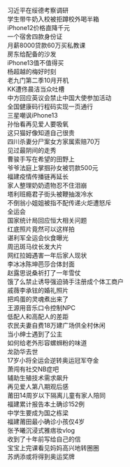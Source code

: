 习近平在绥德考察调研  
学生带牛奶入校被拒蹲校外喝半箱  
iPhone12价格直降千元  
一个宿舍四款身份证  
月薪8000贷款60万买私教课  
房东给配备的沙发  
iPhone13值不值得买  
杨超越的梅好时刻  
老九门第二季10月开机  
KK遭佟晨洁当众吐槽  
中方回应英议会禁止中国大使参加活动  
全国健康码行程码实现一页通行  
三星嘲讽iPhone13  
孙怡看再见爱人要吸氧  
这只猫好像知道自己很贵  
四川杀妻分尸案女方家属索赔70万  
见过最阴间的走秀  
曹骏手写在希望的田野上  
爷爷法庭上掌掴孙女被罚款500元  
福建疫情传播链再延长  
家人整理奶奶遗物忍不住泪崩  
塔利班瘾君子街头被鞭抽泼冷水  
不倒翁小姐姐被指不配传递火炬遭怒斥  
全运会  
国家统计局回应恒大相关问题  
红底照片竟然可以这样拍  
谌利军全运会伙食曝光  
周迅斑马纹长发大片  
网红拉姆遇害一年后家人现状  
李冰冰陈坤芭莎合体封面  
赵露思说桑祈打了一年雪仗  
饿了么禁止诱导强迫骑手注册成个体工商户  
戚薇李承铉的婚礼照片  
把鸡蛋的灵魂煮出来了  
王源用音乐口令控制NPC  
低配人和高配人的差距  
农民夫妻自费18万建广场供全村休闲  
当小绅士遇到了公主  
如何给老外形容螺蛳粉的味道  
龙劭华去世  
17岁小将全运会逆转奥运冠军夺金  
萧闯有社交NB症吧  
辅助生殖技术需求飙升  
再见爱人第八期观后感  
莆田14周岁以下隔离儿童有家人陪同  
福建累计报告本土确诊152例  
中学生要成为国之栋梁  
福建莆田最小确诊小孩仅4岁  
张予曦沉浸式雅痞妆vlog  
收到了十年前写给自己的信  
宝宝上完课看见妈妈高兴地转圈圈  
苏炳添或将得到奥运奖牌  
